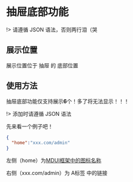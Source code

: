 # 抽屉底部功能

!> 请遵循 JSON 语法，否则两行泪（哭

## 展示位置

展示位置位于 抽屉 的 底部位置

## 使用方法

抽屉底部功能仅支持展示**6**个！多了将无法显示！！！

!> 添加时请遵循 JSON 语法

先来看一个例子吧！

```json
{
  "home":"xxx.com/admin"
}
```

左侧（home）为[MDUI框架中的图标名称](https://www.mdui.org/docs/material_icon)

右侧（xxx.com/admin）为 A标签 中的链接